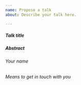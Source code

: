 ```yaml
---
name: Propose a talk
about: Describe your talk here.

---
```


##### Talk title



##### Abstract

<!-- try to stick to 500 characters (two tweets 😉) -->

###### Your name



###### Means to get in touch with you

<!--

  We'll mostly use this issue for communication. But just in case

  it might help to leave your Twitter, Github, Berlin.js Slack, or e-mail.

  Please let us know, if we should a link to your

  Twitter account or website on our page.

 -->
